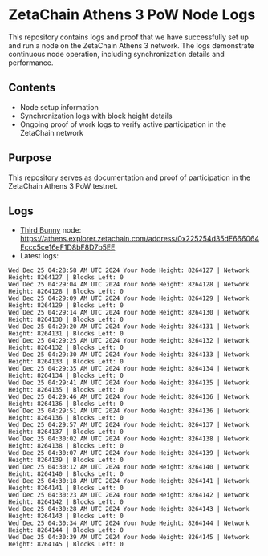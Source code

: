 # ZetaChain Athens 3 PoW Node Logs
This repository contains logs and proof that we have successfully set up and run a node on the ZetaChain Athens 3 network. The logs demonstrate continuous node operation, including synchronization details and performance.

## Contents
- Node setup information
- Synchronization logs with block height details
- Ongoing proof of work logs to verify active participation in the ZetaChain network

## Purpose
This repository serves as documentation and proof of participation in the ZetaChain Athens 3 PoW testnet.

## Logs

- [Third Bunny](https://thirdbunny.xyz/) node: https://athens.explorer.zetachain.com/address/0x225254d35dE666064Eccc5ce16eF1D8bF8D7b5EE
- Latest logs:
```
Wed Dec 25 04:28:58 AM UTC 2024 Your Node Height: 8264127 | Network Height: 8264127 | Blocks Left: 0
Wed Dec 25 04:29:04 AM UTC 2024 Your Node Height: 8264128 | Network Height: 8264128 | Blocks Left: 0
Wed Dec 25 04:29:09 AM UTC 2024 Your Node Height: 8264129 | Network Height: 8264129 | Blocks Left: 0
Wed Dec 25 04:29:14 AM UTC 2024 Your Node Height: 8264130 | Network Height: 8264130 | Blocks Left: 0
Wed Dec 25 04:29:20 AM UTC 2024 Your Node Height: 8264131 | Network Height: 8264131 | Blocks Left: 0
Wed Dec 25 04:29:25 AM UTC 2024 Your Node Height: 8264132 | Network Height: 8264132 | Blocks Left: 0
Wed Dec 25 04:29:30 AM UTC 2024 Your Node Height: 8264133 | Network Height: 8264133 | Blocks Left: 0
Wed Dec 25 04:29:35 AM UTC 2024 Your Node Height: 8264134 | Network Height: 8264134 | Blocks Left: 0
Wed Dec 25 04:29:41 AM UTC 2024 Your Node Height: 8264135 | Network Height: 8264135 | Blocks Left: 0
Wed Dec 25 04:29:46 AM UTC 2024 Your Node Height: 8264136 | Network Height: 8264136 | Blocks Left: 0
Wed Dec 25 04:29:51 AM UTC 2024 Your Node Height: 8264136 | Network Height: 8264136 | Blocks Left: 0
Wed Dec 25 04:29:57 AM UTC 2024 Your Node Height: 8264137 | Network Height: 8264137 | Blocks Left: 0
Wed Dec 25 04:30:02 AM UTC 2024 Your Node Height: 8264138 | Network Height: 8264138 | Blocks Left: 0
Wed Dec 25 04:30:07 AM UTC 2024 Your Node Height: 8264139 | Network Height: 8264139 | Blocks Left: 0
Wed Dec 25 04:30:12 AM UTC 2024 Your Node Height: 8264140 | Network Height: 8264140 | Blocks Left: 0
Wed Dec 25 04:30:18 AM UTC 2024 Your Node Height: 8264141 | Network Height: 8264141 | Blocks Left: 0
Wed Dec 25 04:30:23 AM UTC 2024 Your Node Height: 8264142 | Network Height: 8264142 | Blocks Left: 0
Wed Dec 25 04:30:28 AM UTC 2024 Your Node Height: 8264143 | Network Height: 8264143 | Blocks Left: 0
Wed Dec 25 04:30:34 AM UTC 2024 Your Node Height: 8264144 | Network Height: 8264144 | Blocks Left: 0
Wed Dec 25 04:30:39 AM UTC 2024 Your Node Height: 8264145 | Network Height: 8264145 | Blocks Left: 0
```
